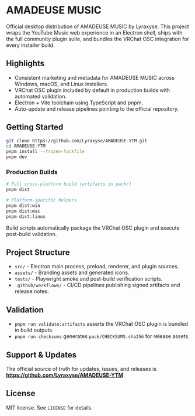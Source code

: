 # AMADEUSE MUSIC

Official desktop distribution of AMADEUSE MUSIC by Lyraxyse.
This project wraps the YouTube Music web experience in an Electron shell, ships with the full community plugin suite, and bundles the VRChat OSC integration for every installer build.

## Highlights
- Consistent marketing and metadata for AMADEUSE MUSIC across Windows, macOS, and Linux installers.
- VRChat OSC plugin included by default in production builds with automated validation.
- Electron + Vite toolchain using TypeScript and pnpm.
- Auto-update and release pipelines pointing to the official repository.

## Getting Started

```bash
git clone https://github.com/Lyraxyse/AMADEUSE-YTM.git
cd AMADEUSE-YTM
pnpm install --frozen-lockfile
pnpm dev
```

### Production Builds

```bash
# Full cross-platform build (artifacts in pack/)
pnpm dist

# Platform-specific helpers
pnpm dist:win
pnpm dist:mac
pnpm dist:linux
```

Build scripts automatically package the VRChat OSC plugin and execute post-build validation.

## Project Structure
- `src/` - Electron main process, preload, renderer, and plugin sources.
- `assets/` - Branding assets and generated icons.
- `tests/` - Playwright smoke and post-build verification scripts.
- `.github/workflows/` - CI/CD pipelines publishing signed artifacts and release notes.

## Validation
- `pnpm run validate:artifacts` asserts the VRChat OSC plugin is bundled in build outputs.
- `pnpm run checksums` generates `pack/CHECKSUMS.sha256` for release assets.

## Support & Updates
The official source of truth for updates, issues, and releases is
**https://github.com/Lyraxyse/AMADEUSE-YTM**

## License
MIT license. See `LICENSE` for details.
